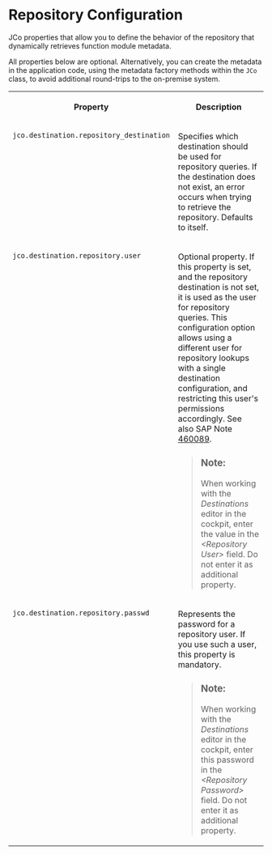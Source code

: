 <!-- loio4c4b83b73f0242f8b336dcdc1bc3a02e -->

# Repository Configuration

JCo properties that allow you to define the behavior of the repository that dynamically retrieves function module metadata.

All properties below are optional. Alternatively, you can create the metadata in the application code, using the metadata factory methods within the `JCo` class, to avoid additional round-trips to the on-premise system.


<table>
<tr>
<th valign="top">

Property

</th>
<th valign="top">

Description

</th>
</tr>
<tr>
<td valign="top">

`jco.destination.repository_destination`

</td>
<td valign="top">

Specifies which destination should be used for repository queries. If the destination does not exist, an error occurs when trying to retrieve the repository. Defaults to itself.

</td>
</tr>
<tr>
<td valign="top">

`jco.destination.repository.user`

</td>
<td valign="top">

Optional property. If this property is set, and the repository destination is not set, it is used as the user for repository queries. This configuration option allows using a different user for repository lookups with a single destination configuration, and restricting this user's permissions accordingly. See also SAP Note [460089](https://me.sap.com/notes/460089).

> ### Note:  
> When working with the *Destinations* editor in the cockpit, enter the value in the *<Repository User\>* field. Do not enter it as additional property.



</td>
</tr>
<tr>
<td valign="top">

`jco.destination.repository.passwd`

</td>
<td valign="top">

Represents the password for a repository user. If you use such a user, this property is mandatory.

> ### Note:  
> When working with the *Destinations* editor in the cockpit, enter this password in the *<Repository Password\>* field. Do not enter it as additional property.



</td>
</tr>
</table>

